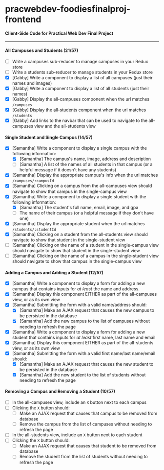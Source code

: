 # pracwebdev-foodiesfinalproj-frontend

#### Client-Side Code for Practical Web Dev Final Project
------------
#### All Campuses and Students (21/57)
- [ ] Write a campuses sub-reducer to manage campuses in your Redux store
- [ ] Write a students sub-reducer to manage students in your Redux store
- [x] [Gabby] Write a component to display a list of all campuses (just their names and images)
- [x] [Gabby] Write a component to display a list of all students (just their names)
- [x] [Gabby] Display the all-campuses component when the url matches `/campuses`
- [x] [Gabby] Display the all-students component when the url matches `/students`
- [x] [Gabby] Add links to the navbar that can be used to navigate to the all-campuses view and the all-students view

#### Single Student and Single Campus (14/57)
- [x] [Samantha] Write a component to display a single campus with the following information:
  - [x] [Samantha] The campus's name, image, address and description
  - [ ] [Samantha] A list of the names of all students in that campus (or a helpful message if it doesn't have any students)
- [x] [Samantha] Display the appropriate campus's info when the url matches `/campuses/:campusId`
- [x] [Samantha] Clicking on a campus from the all-campuses view should navigate to show that campus in the single-campus view
- [x] [Samantha] Write a component to display a single student with the following information:
  - [x] [Samantha] The student's full name, email, image, and gpa
  - [ ] The name of their campus (or a helpful message if they don't have one)
- [x] [Samantha] Display the appropriate student when the url matches `/students/:studentId`
- [x] [Samantha] Clicking on a student from the all-students view should navigate to show that student in the single-student view
- [ ] [Samantha] Clicking on the name of a student in the single-campus view should navigate to show that student in the single-student view
- [ ] [Samantha] Clicking on the name of a campus in the single-student view should navigate to show that campus in the single-campus view

#### Adding a Campus and Adding a Student (12/57)
- [x] [Samantha] Write a component to display a form for adding a new campus that contains inputs for _at least_ the name and address.
- [x] [Samantha] Display this component EITHER as part of the all-campuses view, or as its own view
- [x] [Samantha] Submitting the form with a valid name/address should:
  - [x] [Samantha] Make an AJAX request that causes the new campus to be persisted in the database
  - [x] [Samantha] Add the new campus to the list of campuses without needing to refresh the page
- [x] [Samantha] Write a component to display a form for adding a new student that contains inputs for _at least_ first name, last name and email
- [x] [Samantha] Display this component EITHER as part of the all-students view, or as its own view
- [x] [Samantha] Submitting the form with a valid first name/last name/email should:
  - [x] [Samantha] Make an AJAX request that causes the new student to be persisted in the database
  - [x] [Samantha] Add the new student to the list of students without needing to refresh the page

#### Removing a Campus and Removing a Student (10/57)
- [ ] In the all-campuses view, include an `X` button next to each campus
- [ ] Clicking the `X` button should:
  - [ ] Make an AJAX request that causes that campus to be removed from database
  - [ ] Remove the campus from the list of campuses without needing to refresh the page
- [ ] In the all-students view, include an `X` button next to each student
- [ ] Clicking the `X` button should:
  - [ ] Make an AJAX request that causes that student to be removed from database
  - [ ] Remove the student from the list of students without needing to refresh the page

